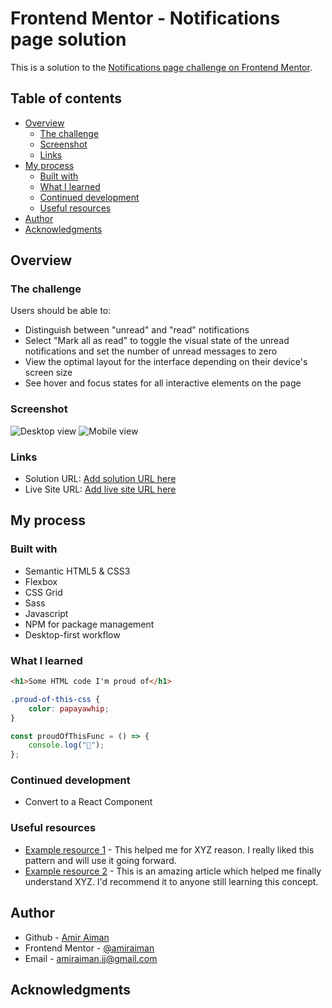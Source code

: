 # Frontend Mentor - Notifications page solution

This is a solution to the [Notifications page challenge on Frontend Mentor](https://www.frontendmentor.io/challenges/notifications-page-DqK5QAmKbC).

## Table of contents

-   [Overview](#overview)
    -   [The challenge](#the-challenge)
    -   [Screenshot](#screenshot)
    -   [Links](#links)
-   [My process](#my-process)
    -   [Built with](#built-with)
    -   [What I learned](#what-i-learned)
    -   [Continued development](#continued-development)
    -   [Useful resources](#useful-resources)
-   [Author](#author)
-   [Acknowledgments](#acknowledgments)

## Overview

### The challenge

Users should be able to:

-   Distinguish between "unread" and "read" notifications
-   Select "Mark all as read" to toggle the visual state of the unread notifications and set the number of unread messages to zero
-   View the optimal layout for the interface depending on their device's screen size
-   See hover and focus states for all interactive elements on the page

### Screenshot

![Desktop view](./screenshot.jpg)
![Mobile view](./screenshot2.jpg)

### Links

-   Solution URL: [Add solution URL here](https://github.com/amiraiman/fem-noti-page)
-   Live Site URL: [Add live site URL here](https://amiraiman.github.io/fem-noti-page)

## My process

### Built with

-   Semantic HTML5 & CSS3
-   Flexbox
-   CSS Grid
-   Sass
-   Javascript
-   NPM for package management
-   Desktop-first workflow

### What I learned

```html
<h1>Some HTML code I'm proud of</h1>
```

```css
.proud-of-this-css {
    color: papayawhip;
}
```

```js
const proudOfThisFunc = () => {
    console.log("🎉");
};
```

### Continued development

-   Convert to a React Component

### Useful resources

-   [Example resource 1](https://www.example.com) - This helped me for XYZ reason. I really liked this pattern and will use it going forward.
-   [Example resource 2](https://www.example.com) - This is an amazing article which helped me finally understand XYZ. I'd recommend it to anyone still learning this concept.

## Author

-   Github - [Amir Aiman](https://www.github.com/amiraiman)
-   Frontend Mentor - [@amiraiman](https://www.frontendmentor.io/profile/amiraiman)
-   Email - [amiraiman.jj@gmail.com](mailto::amiraiman.jj@gmail.com)

## Acknowledgments
